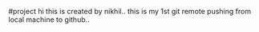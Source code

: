 #project
hi this is created by nikhil..
this is my 1st git remote pushing from local machine to github..